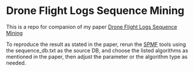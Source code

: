 # Drone Flight Logs Sequence Mining

This is a repo for companion of my paper [Drone Flight Logs Sequence Mining](https://ieeexplore.ieee.org/document/9865663)

To reproduce the result as stated in the paper, rerun the [SPMF](https://www.philippe-fournier-viger.com/spmf/) tools using the sequence_db.txt as the source DB, and choose the listed algorithms as mentioned in the paper, then adjust the parameter or the algorithm type as needed.
